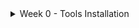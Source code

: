 <details>
<summary> Week 0 - Tools Installation </summary>
  <br>
  <p>  In this step we are going to install all necessary Open Source tools which we are going to use in this program.<br> Before that, setup ubuntu in oracle virtualbox. <br>
    <h2>Tool includes:-</h2>
  </p>
<ol>
  <li>Yosys</li>
  <li>magic</li>
  <li>OpenLANE</li>
  <li>lverilog</li>
  <li>gtkwave</li>
  <li>ngspice</li>
  <li>OpenSTA</li>
  
</ol>
 <hr>
  <h2>Yosys – Yosys Open Synthesis Suite</h2>
<p><pre>$ git clone https://github.com/YosysHQ/yosys.git 
$ cd yosys 
$ sudo apt install make # (If make is not installed please install it) 
$ sudo apt-get install build-essential clang bison flex \ 
  libreadline-dev gawk tcl-dev libffi-dev git \ 
  graphviz xdot pkg-config python3 libboost-system-dev \ 
  libboost-python-dev libboost-filesystem-dev zlib1g-dev 
$ make 
$ sudo make install </pre>
  ( Note:- If code shows some error then remove "\" it from the code and keep it continue. ) <br> <br>
  <p align="center">  <img src="https://github.com/user-attachments/assets/1a0578b4-934a-47a3-82fc-036bb65a6bf0" alt="yosys" width="575"></p>
  <hr>
   <h2>Magic</h2>
  <p><pre>$ sudo apt-get install m4
$ sudo apt-get install tcsh
$ sudo apt-get install csh
$ sudo apt-get install libx11-dev
$ sudo apt-get install tcl-dev tk-dev
$ sudo apt-get install libcairo2-dev
$ sudo apt-get install mesa-common-dev libglu1-mesa-dev
$ sudo apt-get install libncurses-dev
git clone https://github.com/RTimothyEdwards/magic
cd magic
./configure
make
make install  </pre>
    <p align="center"> <img src="https://github.com/user-attachments/assets/5e351991-6278-44fd-ab31-73c66cd9f34b" alt="yosys" width="575"></p>  </p>
  <hr>
  <h2>Dependencies </h2>
    <pre>sudo apt-get update
sudo apt-get upgrade
sudo apt install -y build-essential python3 python3-venv python3-pip make git </pre>
    <pre>sudo apt install apt-transport-https ca-certificates curl software-properties-common
curl -fsSL https://download.docker.com/linux/ubuntu/gpg | sudo gpg --dearmor -o
/usr/share/keyrings/docker-archive-keyring.gpg</pre>
    <pre>echo "deb [arch=amd64 signed-by=/usr/share/keyrings/docker-archive-keyring.gpg]
https://download.docker.com/linux/ubuntu $(lsb_release -cs) stable" | sudo tee
/etc/apt/sources.list.d/docker.list > /dev/null  </pre>
      <pre># After reboot
  docker run hello-world </pre><br>
         (<b>Note :-</b> You should install all the dependencies before installing OpenLANE.)      
  </p>
  <hr>
  <h2>OpenLANE</h2>
  <p>
    <pre>cd $HOME
git clone https://github.com/The-OpenROAD-Project/OpenLane
cd OpenLane
make
make test   </pre>
      <p align="center">
  <img src="https://github.com/user-attachments/assets/80845108-1ea8-4b45-936d-ad61391072ce" alt="yosys" width="675">
        <img src="https://github.com/user-attachments/assets/74d89146-c9bb-41ab-804d-59136c6b1d98" alt="yosys" width="675"> </p>
      <details>
      <summary> OpenLane PDK Version Mismatch </summary><br>
      <p><b> Error encountered:</b></p>
        <p><i>While running make test in OpenLane:</i></p>
        <pre>[ERROR]: The version of open_pdks used in building the PDK does not match the version OpenLane was tested on
  (installed: a80ed405766c5d4f21c8bfca84552a7478fe75b2, tested: 0fe599b2afb6708d281543108caf8310912f54af)
  This may introduce some issues. You may want to re-install the PDK by invoking `make pdk`.</pre>
        <p> <i>Cause</i> <br>
                The installed Sky130 PDK version did not match the version OpenLane expects.</p>
        <p> <i>Solution</i> <br>
          <ol>
            <li>Set up Python virtual environment:</li><br>
            <pre>python3 -m venv venv
  source ./venv/bin/activate
  pip install volare</pre>
            <li>Enable the tested PDK version:</li>
            <pre>./venv/bin/ciel enable --pdk-family sky130 (hashes)</pre>
            <li>Verify enabled PDK:</li>
            <pre>./venv/bin/ciel ls-enabled --pdk-family sky130</pre>
            <li>Run OpenLane flow:</li>
            <pre>make test</pre>
          </ol>
      </details>
      <hr>
  <h2>Iverilog</h2>
  Steps to install iverilog
  <p>
    <pre>sudo apt-get update
sudo apt-get install iverilog     </pre>
  </p>
  <hr>
  <h2>gtkwave</h2>
  Steps to install gtkwave
  <p>
    <pre>sudo apt-get update
sudo apt-get install iverilog    </pre>
<hr>
  <h2>ngspice</h2>
  <p>After downloading the tar file from https://sourceforge.net/projects/ngspice/files/ to a local
directory, unpack it using:</p>
    <pre>$ tar -zxvf ngspice-37.tar.gz
$ cd ngspice-37
$ mkdir release
$ cd release
$ ../configure --with-x --with-readline=yes --disable-debug
$ make
$ sudo make install  </pre>
<hr>
  <h2>OpenSTA - Static Timing Analysis</h2>
  Reference :-  https://github.com/The-OpenROAD-Project/OpenSTA <br>
  <p>Build by using CMake.<br>
  Dependencies to download first.</p>
    <pre>         Ubuntu   Macos
        22.04.2   14.5
cmake    3.24.2    3.29.2
clang             15.0.0
gcc      11.4.0
tcl       8.6      8.6.16
swig      4.1.0    4.1.1
bison     3.8.2    3.8.2
flex      2.6.4    2.6.4 <br>
<b>External Dependencies</b><br>
                 Ubuntu   Darwin  License
eigen       3.4.0   3.4.0   MPL2  required
cudd        3.0.0   3.0.0   BSD   required
tclreadline 2.3.8   2.3.8   BSD   optional
zLib        1.2.5   1.2.8   zlib  optional    </pre>
<p>
CUDD is available <a href="https://github.com/davidkebo/cudd/blob/main/cudd_versions/cudd-3.0.0.tar.gz">here.</a> download and follow the following steps.</p>
<pre>tar xvfz cudd-3.0.0.tar.gz
cd cudd-3.0.0
./configure
make</pre>
<h2>Building with CMake</h2>
Use the following commands to checkout the git repository and build the OpenSTA library and excutable.<br>
<pre>git clone https://github.com/parallaxsw/OpenSTA.git
cd OpenSTA
mkdir build
cd build
cmake -DCUDD_DIR=<CUDD_INSTALL_DIR> ..
make
</pre>
  If you find any difficulty then click <a href="https://github.com/The-OpenROAD-Project/OpenSTA?tab=readme-ov-file#building-with-cmake">here.</a><br>
  If you have any issues while performing setup please share it with me, I would love to solve it and I can update it on my repo.<br><br>
  <div align="center">
  <b><i>Thankyou for reading </i></b>
</div>
</details>
